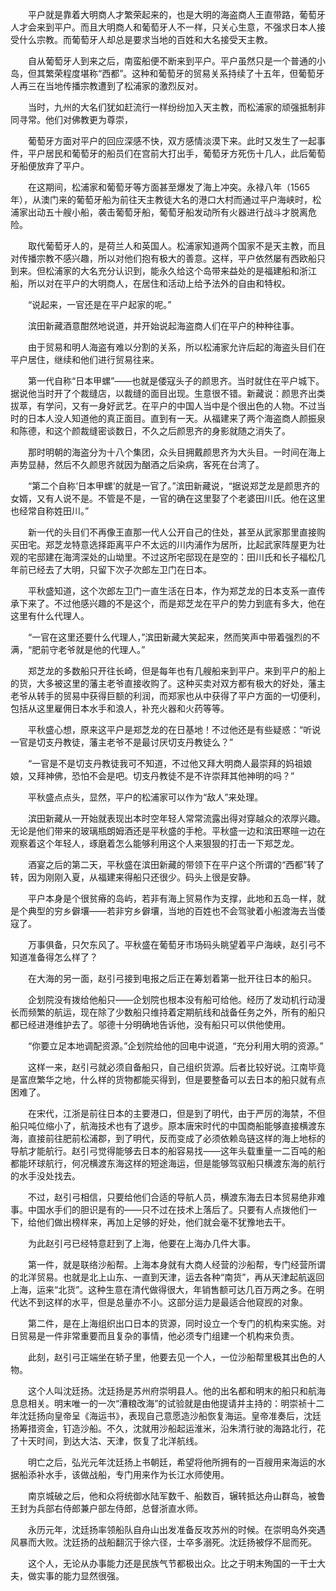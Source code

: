 　　平户就是靠着大明商人才繁荣起来的，也是大明的海盗商人王直带路，葡萄牙人才会来到平户。而且大明商人和葡萄牙人不一样，只关心生意，不强求日本人接受什么宗教。而葡萄牙人却总是要求当地的百姓和大名接受天主教。

　　自从葡萄牙人到来之后，南蛮船便不断来到平户。平户虽然只是一个普通的小岛，但其繁荣程度堪称“西都”。这种和葡萄牙的贸易关系持续了十五年，但葡萄牙人再三在当地传播宗教遭到了松浦家的激烈反对。

　　当时，九州的大名们犹如赶流行一样纷纷加入天主教，而松浦家的顽强抵制非同寻常。他们对佛教更为尊崇，

　　葡萄牙方面对平户的回应深感不快，双方感情淡漠下来。此时又发生了一起事件，平户居民和葡萄牙的船员们在宫前大打出手，葡萄牙方死伤十几人，此后葡萄牙船便放弃了平户。

　　在这期间，松浦家和葡萄牙等方面甚至爆发了海上冲突。永禄八年（1565年），从澳门来的葡萄牙船为前往天主教徒大名的港口大村而通过平户海峡时，松浦家出动五十艘小船，袭击葡萄牙船，葡萄牙船发动所有火器进行战斗才脱离危险。

　　取代葡萄牙人的，是荷兰人和英国人。松浦家知道两个国家不是天主教，而且对传播宗教不感兴趣，所以对他们抱有极大的善意。这样，平户依然屡有西欧船只到来。但松浦家的大名充分认识到，能永久给这个岛带来益处的是福建船和浙江船，所以对在平户的大明商人，在居住和活动上给予法外的自由和特权。

　　“说起来，一官还是在平户起家的呢。”

　　滨田新藏酒意酣然地说道，并开始说起海盗商人们在平户的种种往事。

　　由于贸易和明人海盗有难以分割的关系，所以松浦家允许后起的海盗头目们在平户居住，继续和他们进行贸易往来。

　　第一代自称“日本甲螺”——也就是倭寇头子的颜思齐。当时就住在平户城下。据说他当时开了个裁缝店，以裁缝的面目出现。生意很不错。新藏说：颜思齐出类拔萃，有学问，又有一身好武艺。在平户的中国人当中是个很出色的人物。不过当时的日本人没人知道他的真正面目。直到有一天。从福建来了两个海盗商人颜振泉和陈德，和这个颜裁缝密谈数日，不久之后颜思齐的身影就随之消失了。

　　那时明朝的海盗分为十八个集团，众头目拥戴颜思齐为大头目。一时间在海上声势显赫，然后不久颜思齐就因为酗酒之后染病，客死在台湾了。

　　“第二个自称‘日本甲螺’的就是一官了。”滨田新藏说，“据说郑芝龙是颜思齐的女婿，又有人说不是。不管是不是，一官的确在这里娶了个老婆田川氏。他在这里也经常自称姓田川。”

　　新一代的头目们不再像王直那一代人公开自己的住处，甚至从武家那里直接购买田宅。郑芝龙特意选择距离平户不太远的川内浦作为居所，比起武家阵屋更为壮观的宅邸建在海湾深处的山坳里。不过这所宅邸现在是空的：田川氏和长子福松几年前已经去了大明，只留下次子次郎左卫门在日本。

　　平秋盛知道，这个次郎左卫门一直生活在日本，作为郑芝龙的日本支系一直传承下来了。不过他感兴趣的不是这个，而是郑芝龙在平户的势力到底有多大，他在这里有什么代理人。

　　“一官在这里还要什么代理人，”滨田新藏大笑起来，然而笑声中带着强烈的不满，“肥前守老爷就是他的代理人。”

　　郑芝龙的多数船只开往长崎，但是每年也有几艘船来到平户。来到平户的船上的货，大多被这里的藩主老爷直接收购了。这种买卖对双方都有极大的好处，藩主老爷从转手的贸易中获得巨额的利润，而郑家也从中获得了平户方面的一切便利，包括从这里雇佣日本水手和浪人，补充火器和火药等等。

　　平秋盛心想，原来这平户是郑芝龙的在日基地！不过他还是有些疑惑：“听说一官是切支丹教徒，藩主老爷不是最讨厌切支丹教徒么？”

　　“一官是不是切支丹教徒我可不知道，不过他又拜大明商人最崇拜的妈祖娘娘，又拜神佛，恐怕不会是吧。切支丹教徒不是不许崇拜其他神明的吗？”

　　平秋盛点点头，显然，平户的松浦家可以作为“敌人”来处理。

　　滨田新藏从一开始就表现出本时空年轻人常常流露出得对穿越众的浓厚兴趣。无论是他们带来的玻璃瓶朗姆酒还是平秋盛的手枪。平秋盛一边和滨田寒暄一边在观察着这个年轻人，琢磨着怎么能够利用这个人来狠狠的打击一下郑芝龙。

　　酒宴之后的第二天，平秋盛在滨田新藏的带领下在平户这个所谓的“西都”转了转，因为刚刚入夏，从福建来得船只还很少。码头上很是安静。

　　平户本身是个很贫瘠的岛屿，若非有海上贸易作为支撑，此地和五岛一样，就是个典型的穷乡僻壤——若非穷乡僻壤，当地的百姓也不会驾驶着小船渡海去当倭寇了。

　　万事俱备，只欠东风了。平秋盛在葡萄牙市场码头眺望着平户海峡，赵引弓不知道准备得怎么样了？

　　在大海的另一面，赵引弓接到电报之后正在筹划着第一批开往日本的船只。

　　企划院没有拨给他船只——企划院也根本没有船可给他。经历了发动机行动漫长而频繁的航运，现在除了少数船只维持着定期航线和战备任务之外，所有的船只都已经进港维护去了。邬德十分明确地告诉他，没有船只可以供他使用。

　　“你要立足本地调配资源。”企划院给他的回电中说道，“充分利用大明的资源。”

　　这样一来，赵引弓就必须自备船只，自己组织货源。后者比较好说。江南毕竟是富庶繁华之地，什么样的货物都能买得到，但是要整备可以去日本的船只就有点困难了。

　　在宋代，江浙是前往日本的主要港口，但是到了明代，由于严厉的海禁，不但船只吨位缩小了，航海技术也有了退步。原本唐宋时代的中国商船能够直接横渡东海，直接前往肥前松浦郡，到了明代，反而变成了必须依赖岛链这样的海上地标的导航才能航行。赵引弓觉得能够去日本的船容易找——这年头载重量一二百吨的船都能环球航行，何况横渡东海这样的短途海运，但是能够驾驭船只横渡东海的航行的水手没处找去。

　　不过，赵引弓相信，只要给他们合适的导航人员，横渡东海去日本贸易绝非难事。中国水手们的胆识是有的——只不过在技术上落后了。只要有人点拨他们一下，给他们做出榜样来，再加上足够的好处，他们就会毫不犹豫地去干。

　　为此赵引弓已经特意赶到了上海，他要在上海办几件大事。

　　第一件，就是联络沙船帮。上海本身就有大商人经营的沙船帮，专门经营所谓的北洋贸易。也就是北上山东、一直到天津，运去各种“南货”，再从天津起航返回上海，运来“北货”。这种生意在清代做得很大，年销售额可达几百万两之多。在明代达不到这样的水平，但是总量亦不小。这部分运力是最适合他窥觊的对象。

　　第二件，是在上海组织出口日本的货源，同时设立一个专门的机构来实施。对日贸易是一件非常重要而且复杂的事情，他必须专门组建一个机构来负责。

　　此刻，赵引弓正端坐在轿子里，他要去见一个人，一位沙船帮里极其出色的人物。

　　这个人叫沈廷扬。沈廷扬是苏州府崇明县人。他的出名都和明末的船只和航海息息相关。明末唯一的一次“漕粮改海”的试验就是由他提请并主持的：明崇祯十二年沈廷扬向皇帝呈《海运书》，表现自己意愿造沙船恢复海运。皇帝准奏后，沈廷扬筹措资金，钉造沙船。不久，沈就用沙船起运淮米，沿朱清行驶的海路北行，花了十天时间，到达大沽、天津，恢复了北洋航线。

　　明亡之后，弘光元年沈廷扬上书朝廷，希望将他所拥有的一百艘用来海运的水据船添补水手，该做战船，专门用来作为长江水师使用。

　　南京城破之后，他和众将统御水陆军数千、船数百，辗转抵达舟山群岛，被鲁王封为兵部右侍郎兼户部左侍郎，总督浙直水师。

　　永历元年，沈廷扬率领船队自舟山出发准备反攻苏州的时候。在崇明岛外突遇风暴而大败。沈廷扬的战船翻沉于徐六径，士卒多溺死。沈廷扬被俘不屈而死。

　　这个人，无论从办事能力还是民族气节都极出众。比之于明末殉国的一干士大夫，做实事的能力显然很强。
